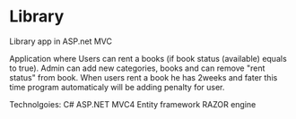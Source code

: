 # Library
Library app in ASP.net MVC

Application where Users can rent a books (if book status (available) equals to true).
Admin can add new categories, books and can remove "rent status" from book.
When users rent a book he has 2weeks and fater this time program automaticaly will be adding penalty for user.

Technolgoies:
C#
ASP.NET MVC4
Entity framework
RAZOR engine
